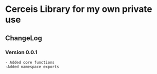 # Cerceis Library for my own private use

## ChangeLog
### Version 0.0.1
    - Added core functions
    -Added namespace exports
